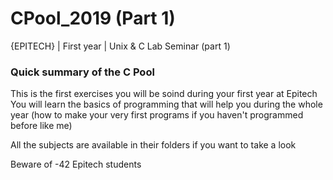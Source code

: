 # CPool_2019 (Part 1)
{EPITECH} | First year | Unix &amp; C Lab Seminar (part 1)

### Quick summary of the C Pool

This is the first exercises you will be soind during your first year at Epitech
You will learn the basics of programming that will help you during the whole year (how to make your very first programs if you haven't programmed before like me)

All the subjects are available in their folders if you want to take a look

Beware of -42 Epitech students
